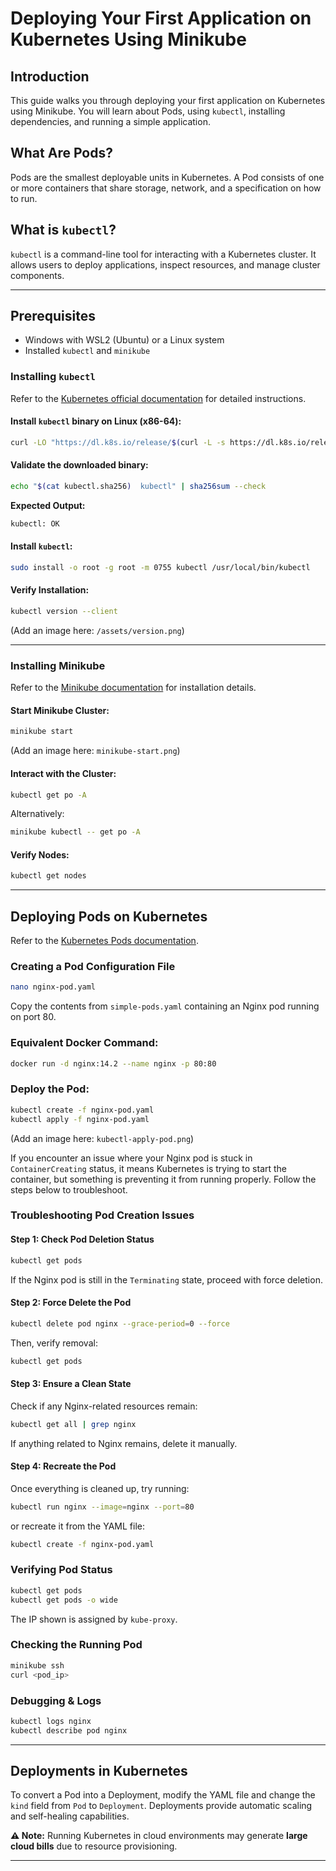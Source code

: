 # Deploying Your First Application on Kubernetes Using Minikube

## Introduction
This guide walks you through deploying your first application on Kubernetes using Minikube. You will learn about Pods, using `kubectl`, installing dependencies, and running a simple application.

## What Are Pods?
Pods are the smallest deployable units in Kubernetes. A Pod consists of one or more containers that share storage, network, and a specification on how to run.

## What is `kubectl`?
`kubectl` is a command-line tool for interacting with a Kubernetes cluster. It allows users to deploy applications, inspect resources, and manage cluster components.

---

## Prerequisites
- Windows with WSL2 (Ubuntu) or a Linux system
- Installed `kubectl` and `minikube`

### Installing `kubectl`
Refer to the [Kubernetes official documentation](https://kubernetes.io/releases/download/) for detailed instructions.

#### Install `kubectl` binary on Linux (x86-64):
```sh
curl -LO "https://dl.k8s.io/release/$(curl -L -s https://dl.k8s.io/release/stable.txt)/bin/linux/amd64/kubectl.sha256"
```

#### Validate the downloaded binary:
```sh
echo "$(cat kubectl.sha256)  kubectl" | sha256sum --check
```
**Expected Output:**
```sh
kubectl: OK
```

#### Install `kubectl`:
```sh
sudo install -o root -g root -m 0755 kubectl /usr/local/bin/kubectl
```

#### Verify Installation:
```sh
kubectl version --client
```
(Add an image here: `/assets/version.png`)

---

### Installing Minikube
Refer to the [Minikube documentation](https://minikube.sigs.k8s.io/docs/start/?arch=%2Flinux%2Fx86-64%2Fstable%2Fbinary+download) for installation details.

#### Start Minikube Cluster:
```sh
minikube start
```
(Add an image here: `minikube-start.png`)

#### Interact with the Cluster:
```sh
kubectl get po -A
```
Alternatively:
```sh
minikube kubectl -- get po -A
```

#### Verify Nodes:
```sh
kubectl get nodes
```

---

## Deploying Pods on Kubernetes
Refer to the [Kubernetes Pods documentation](https://kubernetes.io/docs/concepts/workloads/pods/).

### Creating a Pod Configuration File
```sh
nano nginx-pod.yaml
```
Copy the contents from `simple-pods.yaml` containing an Nginx pod running on port 80.

### Equivalent Docker Command:
```sh
docker run -d nginx:14.2 --name nginx -p 80:80
```

### Deploy the Pod:
```sh
kubectl create -f nginx-pod.yaml
kubectl apply -f nginx-pod.yaml
```
(Add an image here: `kubectl-apply-pod.png`)

If you encounter an issue where your Nginx pod is stuck in `ContainerCreating` status, it means Kubernetes is trying to start the container, but something is preventing it from running properly. Follow the steps below to troubleshoot.

### Troubleshooting Pod Creation Issues

#### Step 1: Check Pod Deletion Status
```sh
kubectl get pods
```
If the Nginx pod is still in the `Terminating` state, proceed with force deletion.

#### Step 2: Force Delete the Pod
```sh
kubectl delete pod nginx --grace-period=0 --force
```
Then, verify removal:
```sh
kubectl get pods
```

#### Step 3: Ensure a Clean State
Check if any Nginx-related resources remain:
```sh
kubectl get all | grep nginx
```
If anything related to Nginx remains, delete it manually.

#### Step 4: Recreate the Pod
Once everything is cleaned up, try running:
```sh
kubectl run nginx --image=nginx --port=80
```
or recreate it from the YAML file:
```sh
kubectl create -f nginx-pod.yaml
```

### Verifying Pod Status
```sh
kubectl get pods
kubectl get pods -o wide
```
The IP shown is assigned by `kube-proxy`.

### Checking the Running Pod
```sh
minikube ssh
curl <pod_ip>
```

### Debugging & Logs
```sh
kubectl logs nginx
kubectl describe pod nginx
```

---

## Deployments in Kubernetes
To convert a Pod into a Deployment, modify the YAML file and change the `kind` field from `Pod` to `Deployment`. Deployments provide automatic scaling and self-healing capabilities.

**⚠️ Note:** Running Kubernetes in cloud environments may generate **large cloud bills** due to resource provisioning.

---

